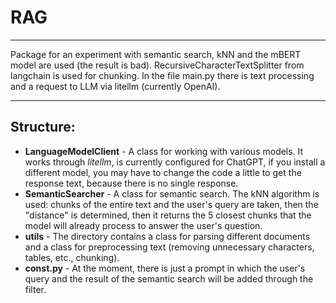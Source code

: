 # RAG

---
Package for an experiment with semantic search, kNN and the mBERT model are used (the result is bad). 
RecursiveCharacterTextSplitter from langchain is used for chunking. In the file main.py there is text processing and
a request to LLM via litellm (currently OpenAI).

---
## Structure:
- **LanguageModelClient** - A class for working with various models. It works through *litellm*, is currently configured
for ChatGPT, if you install a different model, you may have to change the code a little to get the response text,
because there is no single response.
- **SemanticSearcher** - A class for semantic search. The kNN algorithm is used: chunks of the entire text and the 
user's query are taken, then the "distance" is determined, then it returns the 5 closest chunks that the model will 
already process to answer the user's question.
- **utils** - The directory contains a class for parsing different documents and a class for preprocessing text 
(removing unnecessary characters, tables, etc., chunking).
- **const.py** - At the moment, there is just a prompt in which the user's query and the result of the semantic 
search will be added through the filter.